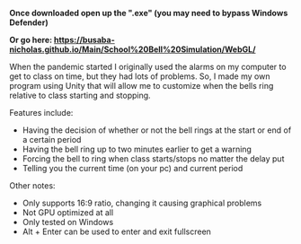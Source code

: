 **Once downloaded open up the ".exe" (you may need to bypass Windows Defender)**

**Or go here: https://busaba-nicholas.github.io/Main/School%20Bell%20Simulation/WebGL/**

When the pandemic started I originally used the alarms on my computer to get to class on time, but they had lots of problems.
So, I made my own program using Unity that will allow me to customize when the bells ring relative to class starting and stopping.

Features include:
  - Having the decision of whether or not the bell rings at the start or end of a certain period
  - Having the bell ring up to two minutes earlier to get a warning
  - Forcing the bell to ring when class starts/stops no matter the delay put
  - Telling you the current time (on your pc) and current period

Other notes:
  - Only supports 16:9 ratio, changing it causing graphical problems
  - Not GPU optimized at all
  - Only tested on Windows
  - Alt + Enter can be used to enter and exit fullscreen
